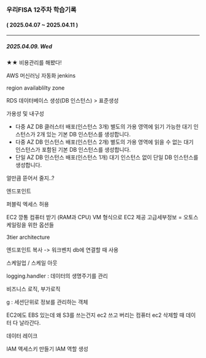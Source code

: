 ### 우리FISA 12주차 학습기록

#### ( 2025.04.07 ~ 2025.04.11 )

---

##### 2025.04.09. Wed
★★ 비용관리를 해봤다!

AWS
머신러닝 자동화 jenkins


region
availablilty zone

RDS
데이터베이스 생성(DB 인스턴스) > 표준생성

가용성 및 내구성
- 다중 AZ DB 클러스터 배포(인스턴스 3개)
별도의 가용 영역에 읽기 가능한 대기 인스턴스가 2개 있는 기본 DB 인스턴스를 생성합니다.
- 다중 AZ DB 인스턴스 배포(인스턴스 2개)
별도의 가용 영역에 읽을 수 없는 대기 인스턴스가 포함된 기본 DB 인스턴스를 생성합니다.
- 단일 AZ DB 인스턴스 배포(인스턴스 1개)
대기 인스턴스 없이 단일 DB 인스턴스를 생성합니다.

얼만큼 뜯어서 줄지..?

엔드포인트

퍼블릭 엑세스 허용

EC2
깡통 컴퓨터 받기
(RAM과 CPU)
VM 형식으로 EC2 제공
고급세부정보 = 오토스케일링을 위한 옵션들

3tier architecture


엔드포인트 복사 -> 워크벤치 db에 연결할 때 사용

스케일업 / 스케일 아웃

logging.handler : 데이터의 생명주기를 관리


비즈니스 로직, 부가로직

g : 세션단위로 정보를 관리하는 객체

EC2에도 EBS 있는데 왜 S3를 쓰는건지
ec2 쓰고 버리는 컴퓨터 ec2 삭제할 때 데이터 다 날라간다.

데이터 레이크

IAM 액세스키 만들기
IAM 역할 생성